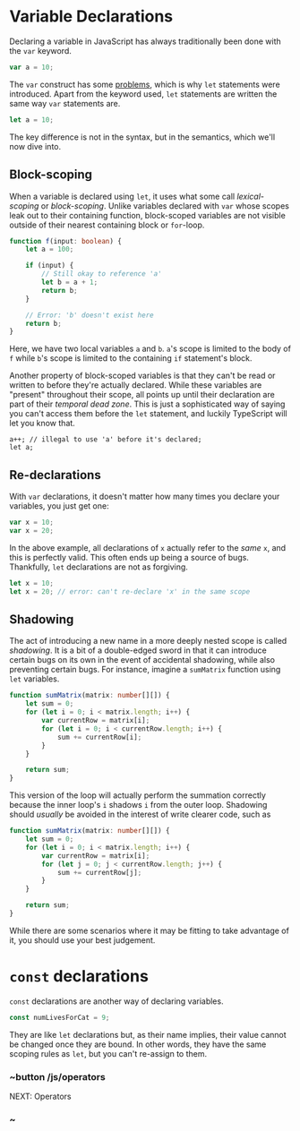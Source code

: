 # Variable Declarations

Declaring a variable in JavaScript has always traditionally been done with the `var` keyword.

```typescript
var a = 10;
```

The `var` construct has some [problems](http://www.typescriptlang.org/docs/handbook/variable-declarations.html), which is why `let` statements were introduced. Apart from the keyword used, `let` statements are written the same way `var` statements are.

```typescript
let a = 10;
```

The key difference is not in the syntax, but in the semantics, which we'll now dive into.

## Block-scoping

When a variable is declared using `let`, it uses what some call *lexical-scoping* or *block-scoping*. Unlike variables declared with `var` whose scopes leak out to their containing function, block-scoped variables are not visible outside of their nearest containing block or `for`-loop.

```typescript
function f(input: boolean) {
    let a = 100;

    if (input) {
        // Still okay to reference 'a'
        let b = a + 1;
        return b;
    }

    // Error: 'b' doesn't exist here
    return b;
}
```

Here, we have two local variables `a` and `b`. `a`'s scope is limited to the body of `f` while `b`'s scope is limited to the containing `if` statement's block.

Another property of block-scoped variables is that they can't be read or written to before they're actually declared. While these variables are "present" throughout their scope, all points up until their declaration are part of their *temporal dead zone*. This is just a sophisticated way of saying you can't access them before the `let` statement, and luckily TypeScript will let you know that.

```typescript-ignore
a++; // illegal to use 'a' before it's declared;
let a;
```

## Re-declarations

With `var` declarations, it doesn't matter how many times you declare your variables, you just get one:

```typescript
var x = 10;
var x = 20; 
```

In the above example, all declarations of `x` actually refer to the *same* `x`, and this is perfectly valid. This often ends up being a source of bugs. Thankfully, `let` declarations are not as forgiving.

```typescript
let x = 10;
let x = 20; // error: can't re-declare 'x' in the same scope
```

## Shadowing

The act of introducing a new name in a more deeply nested scope is called *shadowing*. It is a bit of a double-edged sword in that it can introduce certain bugs on its own in the event of accidental shadowing, while also preventing certain bugs. For instance, imagine a `sumMatrix` function using `let` variables.

```typescript
function sumMatrix(matrix: number[][]) {
    let sum = 0;
    for (let i = 0; i < matrix.length; i++) {
        var currentRow = matrix[i];
        for (let i = 0; i < currentRow.length; i++) {
            sum += currentRow[i];
        }
    }

    return sum;
}
```

This version of the loop will actually perform the summation correctly because the inner loop's `i` shadows `i` from the outer loop. Shadowing should *usually* be avoided in the interest of write clearer code, such as

```typescript
function sumMatrix(matrix: number[][]) {
    let sum = 0;
    for (let i = 0; i < matrix.length; i++) {
        var currentRow = matrix[i];
        for (let j = 0; j < currentRow.length; j++) {
            sum += currentRow[j];
        }
    }

    return sum;
}
```

While there are some scenarios where it may be fitting to take advantage of it, you should use your best judgement.

# `const` declarations

`const` declarations are another way of declaring variables.

```typescript
const numLivesForCat = 9;
```

They are like `let` declarations but, as their name implies, their value cannot be changed once they are bound. In other words, they have the same scoping rules as `let`, but you can't re-assign to them.

### ~button /js/operators

NEXT: Operators

### ~